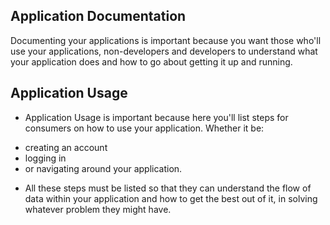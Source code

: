 ## Application Documentation

Documenting your applications is important because you want those who'll use your applications, non-developers and developers to understand what your application does and how to go about getting it up and running.

## Application Usage

+ Application Usage is important because here you'll list steps for consumers on how to use your application. Whether it be:
- creating an account
- logging in
- or navigating around your application. 
+ All these steps must be listed so that they can understand the flow of data within your application and how to get the best out of it, in solving whatever problem they might have.
